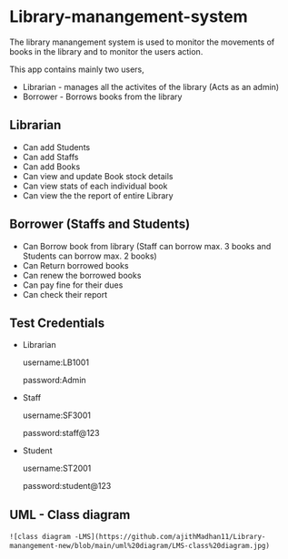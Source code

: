 # Library-manangement-system

The library manangement system is used to monitor the movements of books in the library and to monitor the users action.

This app contains mainly two users,

- Librarian - manages all the activites of the library (Acts as an admin)
- Borrower - Borrows books from the library

## Librarian

- Can add Students
- Can add Staffs
- Can add Books
- Can view and update Book stock details
- Can view stats of each individual book
- Can view the the report of entire Library

## Borrower (Staffs and Students)

- Can Borrow book from library (Staff can borrow max. 3 books and Students can borrow max. 2 books)
- Can Return borrowed books
- Can renew the borrowed books
- Can pay fine for their dues
- Can check their report

## Test Credentials

- Librarian

  username:LB1001

  password:Admin

- Staff

  username:SF3001

  password:staff@123

- Student

  username:ST2001

  password:student@123

## UML - Class diagram

    ![class diagram -LMS](https://github.com/ajithMadhan11/Library-manangement-new/blob/main/uml%20diagram/LMS-class%20diagram.jpg)
